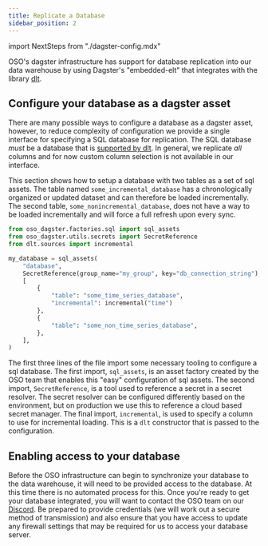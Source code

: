 ```yaml
---
title: Replicate a Database
sidebar_position: 2
---
```


import NextSteps from "./dagster-config.mdx"

OSO's dagster infrastructure has support for database replication into our data
warehouse by using Dagster's "embedded-elt" that integrates with the library
[dlt](https://dlthub.com/).

## Configure your database as a dagster asset

There are many possible ways to configure a database as a dagster asset,
however, to reduce complexity of configuration we provide a single interface for
specifying a SQL database for replication. The SQL database _must_ be a database
that is [supported by
dlt](https://dlthub.com/devel/dlt-ecosystem/verified-sources/sql_database). In
general, we replicate _all_ columns and for now custom column selection is not
available in our interface.

This section shows how to setup a database with two tables as a set of sql
assets. The table named `some_incremental_database` has a chronologically
organized or updated dataset and can therefore be loaded incrementally. The
second table, `some_nonincremental_database`, does not have a way to be loaded
incrementally and will force a full refresh upon every sync.

```python
from oso_dagster.factories.sql import sql_assets
from oso_dagster.utils.secrets import SecretReference
from dlt.sources import incremental

my_database = sql_assets(
    "database",
    SecretReference(group_name="my_group", key="db_connection_string"),
    [
        {
            "table": "some_time_series_database",
            "incremental": incremental("time")
        },
        {
            "table": "some_non_time_series_database",
        },
    ],
)
```

The first three lines of the file import some necessary tooling to configure a
sql database. The first import, `sql_assets`, is an asset factory created by the
OSO team that enables this "easy" configuration of sql assets. The second
import, `SecretReference`, is a tool used to reference a secret in a secret
resolver. The secret resolver can be configured differently based on the
environment, but on production we use this to reference a cloud based secret
manager. The final import, `incremental`, is used to specify a column to use for
incremental loading. This is a `dlt` constructor that is passed to the
configuration.

## Enabling access to your database

Before the OSO infrastructure can begin to synchronize your database to the data
warehouse, it will need to be provided access to the database. At this time
there is no automated process for this. Once you're ready to get your database
integrated, you will want to contact the OSO team on our
[Discord](https://www.opensource.observer/discord). Be prepared to provide
credentials (we will work out a secure method of transmission) and also ensure
that you have access to update any firewall settings that may be required for us
to access your database server.

<NextSteps components={props.components}/>
